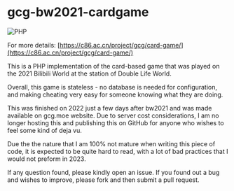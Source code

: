 # gcg-bw2021-cardgame

![PHP](https://img.shields.io/badge/php-%23777BB4.svg?style=for-the-badge&logo=php&logoColor=white) 

For more details: [https://c86.ac.cn/project/gcg/card-game/](https://c86.ac.cn/project/gcg/card-game/)

This is a PHP implementation of the card-based game that was played on the 2021 Bilibili World at the station of Double Life World.

Overall, this game is stateless - no database is needed for configuration, and making cheating very easy for someone knowing what they are doing.

This was finished on 2022 just a few days after bw2021 and was made available on gcg.moe website. Due to server cost considerations, I am no longer hosting this and publishing this on GitHub for anyone who wishes to feel some kind of deja vu.

Due the the nature that I am 100% not mature when writing this piece of code, it is expected to be quite hard to read, with a lot of bad practices that I would not preform in 2023.

If any question found, please kindly open an issue. If you found out a bug and wishes to improve, please fork and then submit a pull request.
